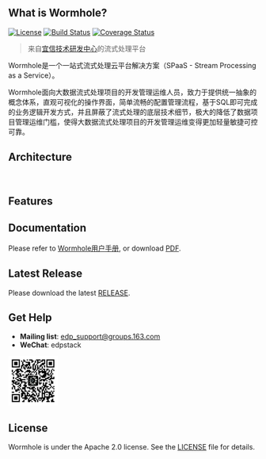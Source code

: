 

## What is Wormhole?

[![License](https://img.shields.io/badge/license-Apache%202-4EB1BA.svg)](https://www.apache.org/licenses/LICENSE-2.0.html)
[![Build Status](https://travis-ci.org/edp963/wormhole.svg?branch=master)](https://travis-ci.org/edp963/wormhole)
[![Coverage Status](https://coveralls.io/repos/github/edp963/wormhole/badge.svg)](https://coveralls.io/github/edp963/wormhole)

> 来自[宜信](https://www.creditease.cn/)[技术研发中心](http://crdc.creditease.cn/)的流式处理平台

Wormhole是一个一站式流式处理云平台解决方案（SPaaS - Stream Processing as a Service）。

Wormhole面向大数据流式处理项目的开发管理运维人员，致力于提供统一抽象的概念体系，直观可视化的操作界面，简单流畅的配置管理流程，基于SQL即可完成的业务逻辑开发方式，并且屏蔽了流式处理的底层技术细节，极大的降低了数据项目管理运维门槛，使得大数据流式处理项目的开发管理运维变得更加轻量敏捷可控可靠。

## Architecture

<img src="https://github.com/edp963/wormhole/raw/master/docs/img/wh4_pipeline_overview.png" alt="" style="width: 600px;"/>

## Features

## Documentation

Please refer to [Wormhole用户手册](https://edp-wormhole.gitbooks.io/wormhole-user-guide-cn/content), or download [PDF](https://www.gitbook.com/download/pdf/book/edp-wormhole/wormhole-user-guide-cn).

## Latest Release

Please download the latest [RELEASE](https://github.com/edp963/wormhole/releases/download/0.3.0/wormhole-0.3.0.tar.gz).

## Get Help

- **Mailing list**: edp_support@groups.163.com
- **WeChat**: edpstack

<img src="https://github.com/edp963/edp-resource/raw/master/WeChat.jpg" alt="" style="width: 100px;"/>

## License

Wormhole is under the Apache 2.0 license. See the [LICENSE](https://github.com/edp963/wormhole/blob/master/LICENSE) file for details.
